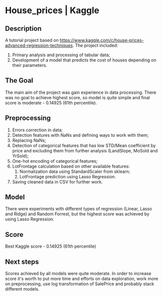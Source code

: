 # House_prices | Kaggle
## Description
A tutorial project based on https://www.kaggle.com/c/house-prices-advanced-regression-techniques.
The project included:
1. Primary analysis and processing of tabular data;
2. Development of a model that predicts the cost of houses depending on their parameters.
## The Goal
The main aim of the project was gain experience in data processing. 
There was no goal to achieve highest score, so model is quite simple and final score is moderate - 0.14925 (61th percentile).
## Preprocessing
1. Errors correction in data;
2. Detection features with NaNs and defining ways to work with them;
3. Replacing NaNs;
4. Detection of categorical features that has low STD/Mean coefficient by price and excluding them from further analysis (LandSlope, MoSold and YrSold);
5. One-hot encoding of categorical features;
6. LotFrontage calculation based on other available features:
    1. Normalization data using StandardScaler from sklearn;
    2. LotFrontage prediction using Lasso Regression.
7. Saving cleaned data in CSV for further work.
## Model
There were experiments with different types of regression (Linear, Lasso and Ridge) and Random Forrest, but the highest score was achieved by using Lasso Regression.
## Score
Best Kaggle score - 0.14925 (61th percentile)
## Next steps
Scores achieved by all models were quite moderate. In order to increase score it's worth to put more time and efforts on data exploration, work more on preprocessing, use log transformation of SalePrice and probably stack different models.

